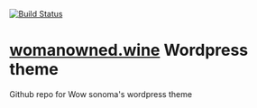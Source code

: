 [![Build Status](https://travis-ci.org/Automattic/_s.svg?branch=master)](https://travis-ci.org/Automattic/_s)

[womanowned.wine](https://womanowned.wine/) Wordpress theme
===

Github repo for Wow sonoma's wordpress theme